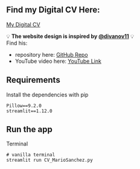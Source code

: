 ## Find my Digital CV Here:
[My Digital CV](https://mariosanchez-mydigitalcv.streamlit.app/)

💡 **The website design is inspired by [@divanov11](https://github.com/divanov11)** 💡 <br>
Find his:
- repository here: [GitHub Repo](https://github.com/divanov11/Digital-Resume)
- YouTube video here: [YouTube Link](https://youtu.be/clwpf3VwCZQ)

## Requirements
Install the dependencies with pip
```
Pillow==9.2.0
streamlit==1.12.0
```

## Run the app
Terminal
```
# vanilla terminal
streamlit run CV_MarioSanchez.py
```
